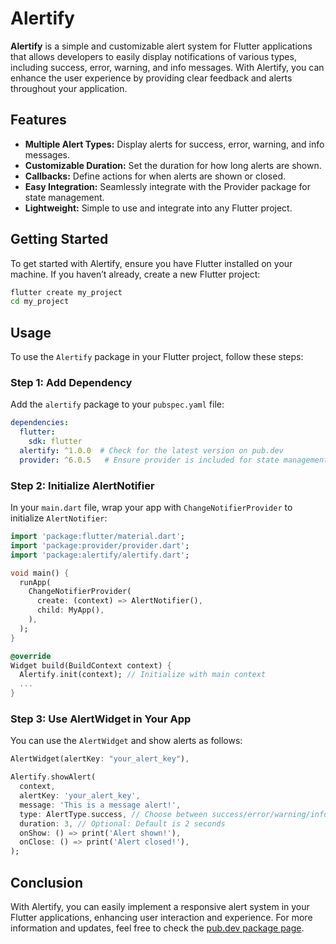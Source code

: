 # Alertify

**Alertify** is a simple and customizable alert system for Flutter applications that allows developers to easily display notifications of various types, including success, error, warning, and info messages. With Alertify, you can enhance the user experience by providing clear feedback and alerts throughout your application.

## Features

- **Multiple Alert Types:** Display alerts for success, error, warning, and info messages.
- **Customizable Duration:** Set the duration for how long alerts are shown.
- **Callbacks:** Define actions for when alerts are shown or closed.
- **Easy Integration:** Seamlessly integrate with the Provider package for state management.
- **Lightweight:** Simple to use and integrate into any Flutter project.

## Getting Started

To get started with Alertify, ensure you have Flutter installed on your machine. If you haven’t already, create a new Flutter project:

```bash
flutter create my_project
cd my_project
```

## Usage

To use the `Alertify` package in your Flutter project, follow these steps:

### Step 1: Add Dependency

Add the `alertify` package to your `pubspec.yaml` file:

```yaml
dependencies:
  flutter:
    sdk: flutter
  alertify: ^1.0.0  # Check for the latest version on pub.dev
  provider: ^6.0.5   # Ensure provider is included for state management
```

### Step 2: Initialize AlertNotifier

In your `main.dart` file, wrap your app with `ChangeNotifierProvider` to initialize `AlertNotifier`:

```dart
import 'package:flutter/material.dart';
import 'package:provider/provider.dart';
import 'package:alertify/alertify.dart';

void main() {
  runApp(
    ChangeNotifierProvider(
      create: (context) => AlertNotifier(),
      child: MyApp(),
    ),
  );
}

@override
Widget build(BuildContext context) {
  Alertify.init(context); // Initialize with main context
  ...
}
```

### Step 3: Use AlertWidget in Your App

You can use the `AlertWidget` and show alerts as follows:

```dart
AlertWidget(alertKey: "your_alert_key"),

Alertify.showAlert(
  context,
  alertKey: 'your_alert_key',
  message: 'This is a message alert!',
  type: AlertType.success, // Choose between success/error/warning/info
  duration: 3, // Optional: Default is 2 seconds
  onShow: () => print('Alert shown!'),
  onClose: () => print('Alert closed!'),
);
```

## Conclusion

With Alertify, you can easily implement a responsive alert system in your Flutter applications, enhancing user interaction and experience. For more information and updates, feel free to check the [pub.dev package page](https://pub.dev/packages/alertify).
